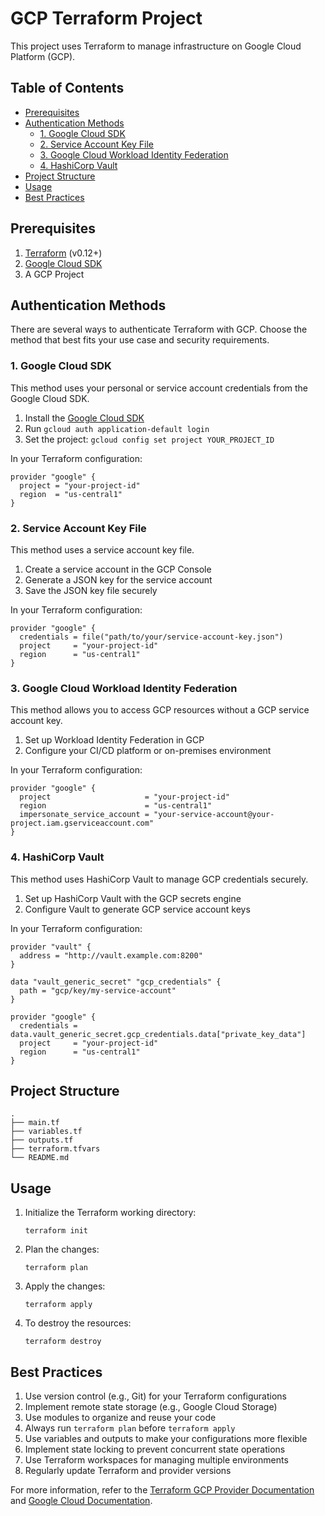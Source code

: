 # GCP Terraform Project

This project uses Terraform to manage infrastructure on Google Cloud Platform (GCP).

## Table of Contents

- [Prerequisites](#prerequisites)
- [Authentication Methods](#authentication-methods)
  - [1. Google Cloud SDK](#1-google-cloud-sdk)
  - [2. Service Account Key File](#2-service-account-key-file)
  - [3. Google Cloud Workload Identity Federation](#3-google-cloud-workload-identity-federation)
  - [4. HashiCorp Vault](#4-hashicorp-vault)
- [Project Structure](#project-structure)
- [Usage](#usage)
- [Best Practices](#best-practices)

## Prerequisites

1. [Terraform](https://www.terraform.io/downloads.html) (v0.12+)
2. [Google Cloud SDK](https://cloud.google.com/sdk/docs/install)
3. A GCP Project

## Authentication Methods

There are several ways to authenticate Terraform with GCP. Choose the method that best fits your use case and security requirements.

### 1. Google Cloud SDK

This method uses your personal or service account credentials from the Google Cloud SDK.

1. Install the [Google Cloud SDK](https://cloud.google.com/sdk/docs/install)
2. Run `gcloud auth application-default login`
3. Set the project: `gcloud config set project YOUR_PROJECT_ID`

In your Terraform configuration:

```hcl
provider "google" {
  project = "your-project-id"
  region  = "us-central1"
}
```

### 2. Service Account Key File

This method uses a service account key file.

1. Create a service account in the GCP Console
2. Generate a JSON key for the service account
3. Save the JSON key file securely

In your Terraform configuration:

```hcl
provider "google" {
  credentials = file("path/to/your/service-account-key.json")
  project     = "your-project-id"
  region      = "us-central1"
}
```

### 3. Google Cloud Workload Identity Federation

This method allows you to access GCP resources without a GCP service account key.

1. Set up Workload Identity Federation in GCP
2. Configure your CI/CD platform or on-premises environment

In your Terraform configuration:

```hcl
provider "google" {
  project                     = "your-project-id"
  region                      = "us-central1"
  impersonate_service_account = "your-service-account@your-project.iam.gserviceaccount.com"
}
```

### 4. HashiCorp Vault

This method uses HashiCorp Vault to manage GCP credentials securely.

1. Set up HashiCorp Vault with the GCP secrets engine
2. Configure Vault to generate GCP service account keys

In your Terraform configuration:

```hcl
provider "vault" {
  address = "http://vault.example.com:8200"
}

data "vault_generic_secret" "gcp_credentials" {
  path = "gcp/key/my-service-account"
}

provider "google" {
  credentials = data.vault_generic_secret.gcp_credentials.data["private_key_data"]
  project     = "your-project-id"
  region      = "us-central1"
}
```

## Project Structure

```
.
├── main.tf
├── variables.tf
├── outputs.tf
├── terraform.tfvars
└── README.md
```

## Usage

1. Initialize the Terraform working directory:
   ```
   terraform init
   ```

2. Plan the changes:
   ```
   terraform plan
   ```

3. Apply the changes:
   ```
   terraform apply
   ```

4. To destroy the resources:
   ```
   terraform destroy
   ```

## Best Practices

1. Use version control (e.g., Git) for your Terraform configurations
2. Implement remote state storage (e.g., Google Cloud Storage)
3. Use modules to organize and reuse your code
4. Always run `terraform plan` before `terraform apply`
5. Use variables and outputs to make your configurations more flexible
6. Implement state locking to prevent concurrent state operations
7. Use Terraform workspaces for managing multiple environments
8. Regularly update Terraform and provider versions

For more information, refer to the [Terraform GCP Provider Documentation](https://registry.terraform.io/providers/hashicorp/google/latest/docs) and [Google Cloud Documentation](https://cloud.google.com/docs).